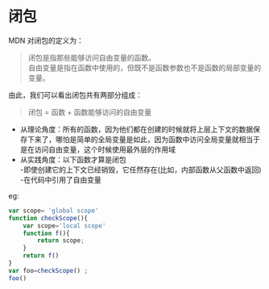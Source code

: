 # 闭包

MDN 对闭包的定义为：
>闭包是指那些能够访问自由变量的函数。  
>自由变量是指在函数中使用的，但既不是函数参数也不是函数的局部变量的变量。

由此，我们可以看出闭包共有两部分组成：

>闭包 = 函数 + 函数能够访问的自由变量

* 从理论角度：所有的函数，因为他们都在创建的时候就将上层上下文的数据保存下来了，哪怕是简单的全局变量是如此，因为函数中访问全局变量就相当于是在访问自由变量，这个时候使用最外层的作用域
* 从实践角度：以下函数才算是闭包  
    -即使创建它的上下文已经销毁，它任然存在(比如，内部函数从父函数中返回)  
    -在代码中引用了自由变量  

eg:

```javascript
var scope= 'global scope'
function checkScope(){
    var scope='local scope'
    function f(){
        return scope;
    }
    return f()
}
var foo=checkScope() ;
foo()
```
